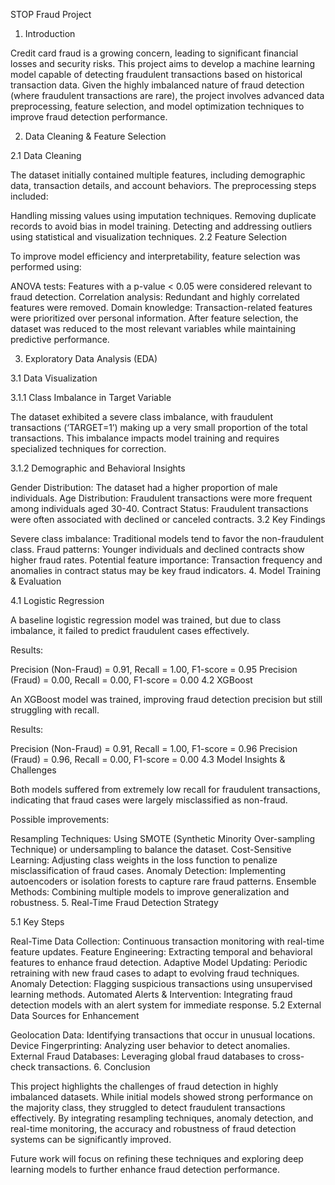 STOP Fraud Project

1. Introduction

Credit card fraud is a growing concern, leading to significant financial losses and security risks. This project aims to develop a machine learning model capable of detecting fraudulent transactions based on historical transaction data. Given the highly imbalanced nature of fraud detection (where fraudulent transactions are rare), the project involves advanced data preprocessing, feature selection, and model optimization techniques to improve fraud detection performance.

2. Data Cleaning & Feature Selection

2.1 Data Cleaning

The dataset initially contained multiple features, including demographic data, transaction details, and account behaviors. The preprocessing steps included:

Handling missing values using imputation techniques.
Removing duplicate records to avoid bias in model training.
Detecting and addressing outliers using statistical and visualization techniques.
2.2 Feature Selection

To improve model efficiency and interpretability, feature selection was performed using:

ANOVA tests: Features with a p-value < 0.05 were considered relevant to fraud detection.
Correlation analysis: Redundant and highly correlated features were removed.
Domain knowledge: Transaction-related features were prioritized over personal information.
After feature selection, the dataset was reduced to the most relevant variables while maintaining predictive performance.

3. Exploratory Data Analysis (EDA)

3.1 Data Visualization

3.1.1 Class Imbalance in Target Variable

The dataset exhibited a severe class imbalance, with fraudulent transactions (‘TARGET=1’) making up a very small proportion of the total transactions. This imbalance impacts model training and requires specialized techniques for correction.

3.1.2 Demographic and Behavioral Insights

Gender Distribution: The dataset had a higher proportion of male individuals.
Age Distribution: Fraudulent transactions were more frequent among individuals aged 30-40.
Contract Status: Fraudulent transactions were often associated with declined or canceled contracts.
3.2 Key Findings

Severe class imbalance: Traditional models tend to favor the non-fraudulent class.
Fraud patterns: Younger individuals and declined contracts show higher fraud rates.
Potential feature importance: Transaction frequency and anomalies in contract status may be key fraud indicators.
4. Model Training & Evaluation

4.1 Logistic Regression

A baseline logistic regression model was trained, but due to class imbalance, it failed to predict fraudulent cases effectively.

Results:

Precision (Non-Fraud) = 0.91, Recall = 1.00, F1-score = 0.95
Precision (Fraud) = 0.00, Recall = 0.00, F1-score = 0.00
4.2 XGBoost

An XGBoost model was trained, improving fraud detection precision but still struggling with recall.

Results:

Precision (Non-Fraud) = 0.91, Recall = 1.00, F1-score = 0.96
Precision (Fraud) = 0.96, Recall = 0.00, F1-score = 0.00
4.3 Model Insights & Challenges

Both models suffered from extremely low recall for fraudulent transactions, indicating that fraud cases were largely misclassified as non-fraud.

Possible improvements:

Resampling Techniques: Using SMOTE (Synthetic Minority Over-sampling Technique) or undersampling to balance the dataset.
Cost-Sensitive Learning: Adjusting class weights in the loss function to penalize misclassification of fraud cases.
Anomaly Detection: Implementing autoencoders or isolation forests to capture rare fraud patterns.
Ensemble Methods: Combining multiple models to improve generalization and robustness.
5. Real-Time Fraud Detection Strategy

5.1 Key Steps

Real-Time Data Collection: Continuous transaction monitoring with real-time feature updates.
Feature Engineering: Extracting temporal and behavioral features to enhance fraud detection.
Adaptive Model Updating: Periodic retraining with new fraud cases to adapt to evolving fraud techniques.
Anomaly Detection: Flagging suspicious transactions using unsupervised learning methods.
Automated Alerts & Intervention: Integrating fraud detection models with an alert system for immediate response.
5.2 External Data Sources for Enhancement

Geolocation Data: Identifying transactions that occur in unusual locations.
Device Fingerprinting: Analyzing user behavior to detect anomalies.
External Fraud Databases: Leveraging global fraud databases to cross-check transactions.
6. Conclusion

This project highlights the challenges of fraud detection in highly imbalanced datasets. While initial models showed strong performance on the majority class, they struggled to detect fraudulent transactions effectively. By integrating resampling techniques, anomaly detection, and real-time monitoring, the accuracy and robustness of fraud detection systems can be significantly improved.

Future work will focus on refining these techniques and exploring deep learning models to further enhance fraud detection performance.